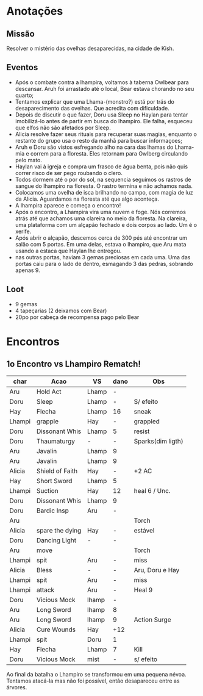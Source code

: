 
# Anotações

## Missão

Resolver o mistério das ovelhas desaparecidas, na cidade de Kish.

## Eventos

* Após o combate contra a lhampira, voltamos à taberna Owlbear para
descansar. Aruh foi arrastado até o local, Bear estava chorando no
seu quarto;
* Tentamos explicar que uma Lhama-(monstro?) está por trás do desaparecimento
das ovelhas. Que acredita com dificuldade.
* Depois de discutir o que fazer, Doru usa Sleep no Haylan para tentar
imobilizá-lo antes de partir em busca do lhampiro. Ele falha, esqueceu
que elfos não são afetados por Sleep.
* Alicia resolve fazer seus rituais para recuperar suas magias, enquanto
o restante do grupo usa o resto da manhã para buscar informaçoes;
* Aruh e Doru são vistos esfregando alho na cara das lhamas do Lhama-mia
e correm para a floresta. Eles retornam para Owlberg circulando pelo mato.
* Haylan vai à igreja e compra um frasco de água benta, pois não quis
correr risco de ser pego roubando o clero.
* Todos dormem até o por do sol, na sequencia seguimos os rastros de
sangue do lhampiro na floresta. O rastro termina e não achamos nada.
* Colocamos uma ovelha de isca brilhando no campo, com magia de
luz da Alicia. Aguardamos na floresta até que algo aconteça.
* A lhampira aparece e começa o encontro!
* Após o encontro, a Lhampira vira uma nuvem e foge. Nós corremos atrás
até que achamos uma clareira no meio da floresta. Na clareira, uma plataforma
com um alçapão fechado e dois corpos ao lado. Um é o xerife.
* Após abrir o alçapão, descemos  cerca de 300 pés até encontrar um salão
com 5 portas. Em uma delas, estava o lhampiro, que Aru mata usando a
estaca que Haylan lhe entregou.
* nas outras portas, haviam 3 gemas preciosas em cada uma. Uma das portas
caiu para o lado de dentro, esmagando 3 das pedras, sobrando apenas 9.

## Loot

* 9 gemas
* 4 tapeçarias (2 deixamos com Bear)
* 20po por cabeça de recompensa pago pelo Bear

# Encontros

## 1o Encontro vs Lhampiro Rematch!

| char	| Acao			|  VS	| dano	| Obs				|
|-------|---------------|-------|-------|-------------------|
| Aru	| Hold Act		|Lhamp	|  -	|					|
| Doru	|Sleep			|Lhamp	|  -	| S/ efeito			|
| Hay	|Flecha			|Lhamp	|  16	| sneak				|
|Lhampi	|grapple		|Hay	|  -	| grappled			|
| Doru	|Dissonant Whis	|Lhamp	|  5	| resist			|
| Doru	|Thaumaturgy	| -		|  -	| Sparks(dim ligth)	|
| Aru	|Javalin		|Lhamp	|  9	|					|
| Aru	|Javalin		|Lhamp	|  9	|					|
|Alicia	|Shield of Faith|Hay	|  -	|	+2 AC			|
| Hay	|Short Sword	|Lhamp	|  5	|					|
|Lhampi	|Suction		|Hay	|  12	| heal 6 / Unc.		|
| Doru	|Dissonant Whis	|Lhamp	|  9	|					|
| Doru	|Bardic Insp	|Aru	|  -	|					|
| Aru	|				|		|		|	Torch			|
|Alicia	|spare the dying|Hay	|  -	| estável			|
| Doru	|Dancing Light	| -		|  -	|					|
| Aru	|	move		|		|		| Torch				|
|Lhampi	| spit			|Aru	|  -	| miss				|
|Alicia	| Bless			|	-	|  -	| Aru, Doru e Hay	|
|Lhampi	| spit			|Aru	|  -	| miss				|
|Lhampi	| attack		|Aru	|  -	| Heal 9			|
| Doru	|Vicious Mock	| lhamp	|  -	|					|
| Aru	|	Long Sword	|lhamp	|	8	|					|
| Aru	|	Long Sword	|lhamp	|	9	| Action Surge		|
|Alicia	| Cure Wounds	|Hay	|  +12	|					|
|Lhampi	| spit			| Doru	|  1	|					|
| Hay	|Flecha			|Lhamp	|  7	| Kill				|
| Doru	|Vicious Mock	| mist	|  -	| s/ efeito			|


Ao final da batalha o Lhampiro se transformou em uma pequena névoa.
Tentamos atacá-la mas não foi possível, então desapareceu entre as árvores.
